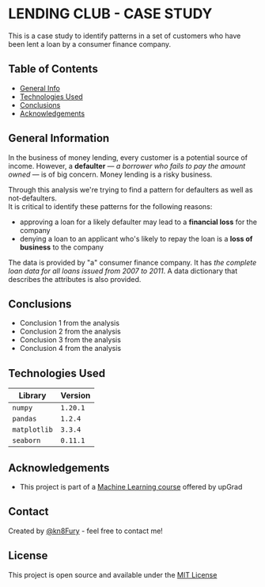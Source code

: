 # LENDING CLUB - CASE STUDY

This is a case study to identify patterns in a set of customers who have been lent a loan by a consumer finance company.

## Table of Contents

* [General Info](#general-information)
* [Technologies Used](#technologies-used)
* [Conclusions](#conclusions)
* [Acknowledgements](#acknowledgements)

## General Information

In the business of money lending, every customer is a potential source of income. However, a **defaulter** &mdash; *a borrower who fails to pay the amount owned* &mdash; is of big concern. Money lending is a risky business.

Through this analysis we're trying to find a pattern for defaulters as well as not-defaulters.  
It is critical to identify these patterns for the following reasons:
- approving a loan for a likely defaulter may lead to a **financial loss** for the company
- denying a loan to an applicant who's likely to repay the loan is a **loss of business** to the company

The data is provided by "a" consumer finance company. It has *the complete loan data for all loans issued from 2007 to 2011*. A data dictionary that describes the attributes is also provided.

## Conclusions
- Conclusion 1 from the analysis
- Conclusion 2 from the analysis
- Conclusion 3 from the analysis
- Conclusion 4 from the analysis

## Technologies Used
| Library | Version |
| - | - |
| `numpy` | `1.20.1` |
| `pandas` | `1.2.4` |
| `matplotlib` | `3.3.4` |
| `seaborn` | `0.11.1` |

<!-- As the libraries versions keep on changing, it is recommended to mention the version of library used in this project -->

## Acknowledgements

- This project is part of a [Machine Learning course](https://www.upgrad.com/data-science-masters-degree-iiitb) offered by upGrad

## Contact

Created by [@kn8Fury](https://github.com/kn8Fury) - feel free to contact me!

## License

This project is open source and available under the [MIT License](./LICENSE)
